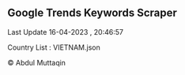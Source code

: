 

## Google Trends Keywords Scraper 
 
Last Update 16-04-2023 , 20:46:57

Country List :
VIETNAM.json



© Abdul Muttaqin 
